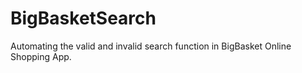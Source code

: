# BigBasketSearch
Automating the valid and invalid search function in BigBasket Online Shopping App.
